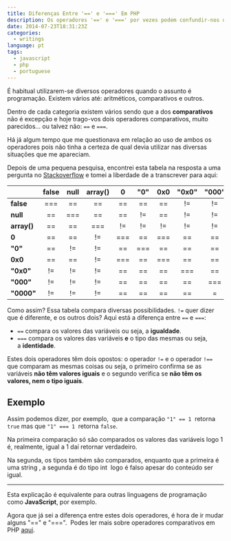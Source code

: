 ```yaml
---
title: Diferenças Entre '==' e '===' Em PHP
description: Os operadores '==' e '===' por vezes podem confundir-nos um pouco em relação ao seu uso e para que servem. Fica aqui a explicação de cada um."
date: 2014-07-23T18:31:23Z
categories:
  - writings
language: pt
tags:
  - javascript
  - php
  - portuguese
---
```


É habitual utilizarem-se diversos operadores quando o assunto é programação. Existem vários até: aritméticos, comparativos e outros.

<!--more-->

Dentro de cada categoria existem vários sendo que a dos **comparativos** não é excepção e hoje trago-vos dois operadores comparativos, muito parecidos... ou talvez não: ```==``` e ```===```.

Há já algum tempo que me questionava em relação ao uso de ambos os operadores pois não tinha a certeza de qual devia utilizar nas diversas situações que me apareciam.

Depois de uma pequena pesquisa, encontrei esta tabela na resposta a uma pergunta no [Stackoverflow](http://stackoverflow.com/) e tomei a liberdade de a transcrever para aqui:

|             | false | null  | array() |   0   |  "0"  |  0x0  | "0x0" | "000" | "0000" |
| ----------- | :---: | :---: | :-----: | :---: | :---: | :---: | :---: | :---: | :----: |
| **false**   |  ===  |  ==   |   ==    |  ==   |  ==   |  ==   |  !=   |  !=   |   !=   |
| **null**    |  ==   |  ===  |   ==    |  ==   |  !=   |  ==   |  !=   |  !=   |   !=   |
| **array()** |  ==   |  ==   |   ===   |  !=   |  !=   |  !=   |  !=   |  !=   |   !=   |
| **0**       |  ==   |  ==   |   !=    |  ===  |  ==   |  ===  |  ==   |  ==   |   ==   |
| **"0"**     |  ==   |  !=   |   !=    |  ==   |  ===  |  ==   |  ==   |  ==   |   ==   |
| **0x0**     |  ==   |  ==   |   !=    |  ===  |  ==   |  ===  |  ==   |  ==   |   ==   |
| **"0x0"**   |  !=   |  !=   |   !=    |  ==   |  ==   |  ==   |  ===  |  ==   |   ==   |
| **"000"**   |  !=   |  !=   |   !=    |  ==   |  ==   |  ==   |  ==   |  ===  |   ==   |
| **"0000"**  |  !=   |  !=   |   !=    |  ==   |  ==   |  ==   |  ==   |   =   |  ===   |

Como assim? Essa tabela compara diversas possibilidades. `!=` quer dizer que é diferente, e os outros dois? Aqui está a diferença entre `==` e `===`:

  * `==` compara os valores das variáveis ou seja, a **igualdade**.
  * `===` compara os valores das variáveis **e** o tipo das mesmas ou seja, a **identidade**.

Estes dois operadores têm dois opostos: o operador ```!=``` e o operador ```!==``` que comparam as mesmas coisas ou seja, o primeiro confirma se as variáveis **não têm valores iguais** e o segundo verifica se **não têm os valores, nem o tipo iguais**.


## Exemplo


Assim podemos dizer, por exemplo,  que a comparação ```"1" == 1```  retorna ```true``` mas que ```"1" === 1```  retorna ```false```.

Na primeira comparação só são comparados os valores das variáveis logo 1 é, realmente, igual a 1 daí retornar verdadeiro.

Na segunda, os tipos também são comparados, enquanto que a primeira é uma string , a segunda é do tipo int  logo é falso apesar do conteúdo ser igual.



* * *



Esta explicação é equivalente para outras linguagens de programação como **JavaScript**, por exemplo.

Agora que já sei a diferença entre estes dois operadores, é hora de ir mudar alguns "==" e "===".  Podes ler mais sobre operadores comparativos em PHP [aqui](http://au.php.net/manual/en/language.operators.comparison.php).
